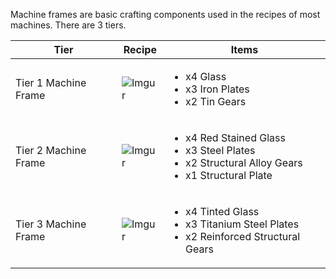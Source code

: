 Machine frames are basic crafting components used in the recipes of most machines. There are 3 tiers.

Tier | Recipe | Items
-----|--------|------
Tier 1 Machine Frame | ![Imgur](https://cdn.discordapp.com/attachments/739536694398812230/1066364788550156338/tier_1_machine_frame.png) | <ul><li>x4 Glass</li><li>x3 Iron Plates</li><li>x2 Tin Gears</li></ul>
Tier 2 Machine Frame | ![Imgur](https://cdn.discordapp.com/attachments/739536694398812230/1066364788810199100/tier_2_machine_frame.png) | <ul><li>x4 Red Stained Glass</li><li>x3 Steel Plates</li><li>x2 Structural Alloy Gears</li><li>x1 Structural Plate</li></ul>
Tier 3 Machine Frame | ![Imgur](https://cdn.discordapp.com/attachments/739536694398812230/1066364789103804416/tier_3_machine_frame.png) | <ul><li>x4 Tinted Glass</li><li>x3 Titanium Steel Plates</li><li>x2 Reinforced Structural Gears</li></ul>